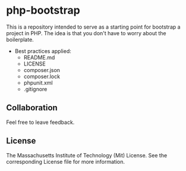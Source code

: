 # php-bootstrap

This is a repository intended to serve as a starting point for bootstrap a project in PHP.
The idea is that you don't have to worry about the boilerplate.

- Best practices applied:
  - README.md
  - LICENSE
  - composer.json
  - composer.lock
  - phpunit.xml
  - .gitignore

## Collaboration
Feel free to leave feedback.

## License
The Massachusetts Institute of Technology (Mit) License.
See the corresponding License file for more information.

